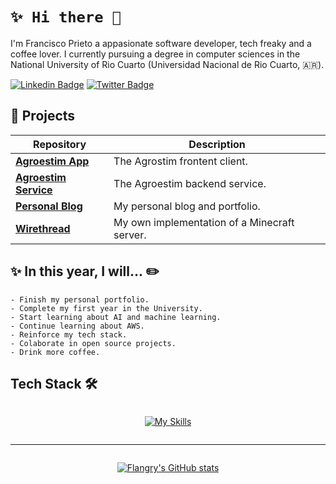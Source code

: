 # `✨ Hi there 👋`

<!-- Descripcion -->

I'm Francisco Prieto a appasionate software developer, tech freaky and a coffee lover. I currently pursuing a degree in computer sciences in the National University of Rio Cuarto (Universidad Nacional de Rio Cuarto, 🇦🇷).

<!-- I've +5 years of experience working on this field in big organizations with mid-size projects like [Agroestim](https://github.com/Agroestim). -->

<!-- Usefull links -->

[![Linkedin Badge](https://img.shields.io/badge/-Francisco_Prieto-blue?style=flat-square&logo=Linkedin&logoColor=white)](https://www.linkedin.com/in/francisco-prieto-griorgis-218a6b255/)
[![Twitter Badge](https://img.shields.io/badge/-Flangrys-blue?style=flat-square&logo=x&logoColor=white)](https://x.com/flangrys)

## 📌 Projects

| Repository                                                                     | Description                                                            |
| ------------------------------------------------------------------------------ | ---------------------------------------------------------------------- |
| [**Agroestim App**](https://github.com/agroestim/agrovar-web-app)              | The Agrostim frontent client.                                          |
| [**Agroestim Service**](https://github.com/agroestim/agrovar-api-microservice) | The Agroestim backend service.                                         |
| [**Personal Blog**](https://github.com/flangrys/personal-blog-backend)         | My personal blog and portfolio.                                        |
| [**Wirethread**](https://github.com/Flangrys/Wirethread)                       | My own implementation of a Minecraft server.                           |

## ✨ In this year, I will... ✏️

    - Finish my personal portfolio.
    - Complete my first year in the University.
    - Start learning about AI and machine learning.
    - Continue learning about AWS.
    - Reinforce my tech stack.
    - Colaborate in open source projects.
    - Drink more coffee.

## Tech Stack 🛠️

<div style="display:flex; justify-content: center;">

[![My Skills](https://skillicons.dev/icons?i=py,js,ts,go,java,kotlin,django,flask,html,css,sass,react,express,fastapi,postgres,mongodb,mysql,sqlite,deno,nodejs,nginx,docker,heroku,linux,powershell,md,git,github,vscode,atom,idea,neovim&theme=light&perline=12)](https://skillicons.dev)

</div>

---

<div style="display:flex; justify-content: center;">

[![Flangry's GitHub stats](https://github-readme-stats.vercel.app/api?username=flangrys&show_icons=true)](https://github.com/flangrys)

</div>
